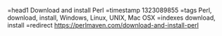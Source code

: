 =head1 Download and install Perl
=timestamp 1323089855
=tags Perl, download, install, Windows, Linux, UNIX, Mac OSX
=indexes download, install
=redirect https://perlmaven.com/download-and-install-perl
